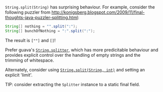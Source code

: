 `String.split(String)` has surprising behaviour. For example, consider the
following puzzler from
http://konigsberg.blogspot.com/2009/11/final-thoughts-java-puzzler-splitting.html:

```java
String[] nothing = "".split(":");
String[] bunchOfNothing = ":".split(":");
```

The result is `[""]` and `[]`!

Prefer guava's
[`String.splitter`](http://google.github.io/guava/releases/23.0/api/docs/com/google/common/base/Splitter.html),
which has more predicitable behaviour and provides explicit control over the
handling of empty strings and the trimming of whitespace.

Alternately, consider using [`String.split(String,
int)`](https://docs.oracle.com/javase/9/docs/api/java/lang/String.html#split-java.lang.String-int-)
and setting an explicit 'limit'.

TIP: consider extracting the `Splitter` instance to a static final field.
